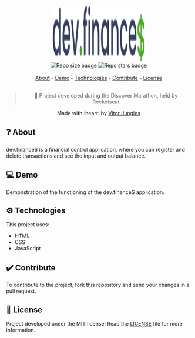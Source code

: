 <div align="center">
  <img src=".github/logo.svg" width="250" height="150" alt="dev.finances" />
  <br>
  <img src="https://img.shields.io/github/repo-size/vitorjungles/devfinances?color=green" alt="Repo size badge" />
  <img src="https://img.shields.io/github/stars/vitorjungles/devfinances?color=green" alt="Repo stars badge">
  <br>
  <br>
  <a href="#-about">About</a> -
  <a href="#-demo">Demo</a> -
  <a href="#gear-technologies">Technologies</a> -
  <a href="#heavy_check_mark-contribute">Contribute</a> -
  <a href="#-license">License</a>
  <br>
  <br>

  > :rocket: Project developed during the Discover Marathon, held by Rocketseat

  <p>Made with :heart: by <a href="https://github.com/vitorjungles">Vítor Jungles</a></p>
</div>

## ❓ About

dev.finance$ is a financial control application, where you can register and delete transactions and see the input and output balance.

## 💻 Demo

Demonstration of the functioning of the dev.finance$ application.

## :gear: Technologies

This project uses:
- HTML
- CSS
- JavaScript

## :heavy_check_mark: Contribute

To contribute to the project, fork this repository and send your changes in a pull request.

## 📝 License

Project developed under the MIT license. Read the [LICENSE](https://github.com/vitorjungles/devfinances/blob/master/LICENSE) file for more information.
